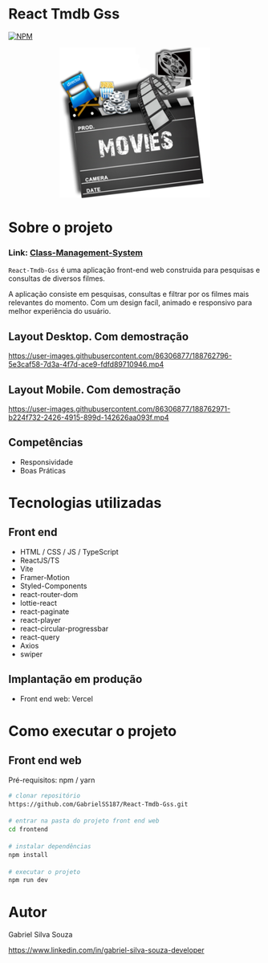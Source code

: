 # React Tmdb Gss
[![NPM](https://img.shields.io/npm/l/react)](https://github.com/GabrielSS187/React-Tmdb-Gss/blob/main/LICENSE) 

<p align="center">
    <img src="public/img/movie-icon.png" height="300px" />
</p>

# Sobre o projeto

### Link: [Class-Management-System](https://class-management-system.surge.sh/)

``React-Tmdb-Gss`` é uma aplicação front-end web construida para pesquisas e consultas de diversos filmes.

A aplicação consiste em pesquisas, consultas e filtrar por os filmes mais relevantes do momento. 
Com um design facíl, animado e responsivo para melhor experiência do usuário.


## Layout Desktop. Com demostração
https://user-images.githubusercontent.com/86306877/188762796-5e3caf58-7d3a-4f7d-ace9-fdfd89710946.mp4

## Layout Mobile. Com demostração
https://user-images.githubusercontent.com/86306877/188762971-b224f732-2426-4915-899d-142626aa093f.mp4

## Competências
- Responsividade
- Boas Práticas

# Tecnologias utilizadas

## Front end
- HTML / CSS / JS / TypeScript
- ReactJS/TS
- Vite
- Framer-Motion
- Styled-Components
- react-router-dom
- lottie-react
- react-paginate
- react-player
- react-circular-progressbar
- react-query
- Axios
- swiper

## Implantação em produção

- Front end web: Vercel

# Como executar o projeto

## Front end web
Pré-requisitos: npm / yarn

```bash
# clonar repositório
https://github.com/GabrielSS187/React-Tmdb-Gss.git

# entrar na pasta do projeto front end web
cd frontend

# instalar dependências
npm install

# executar o projeto
npm run dev
```

# Autor

Gabriel Silva Souza

https://www.linkedin.com/in/gabriel-silva-souza-developer
